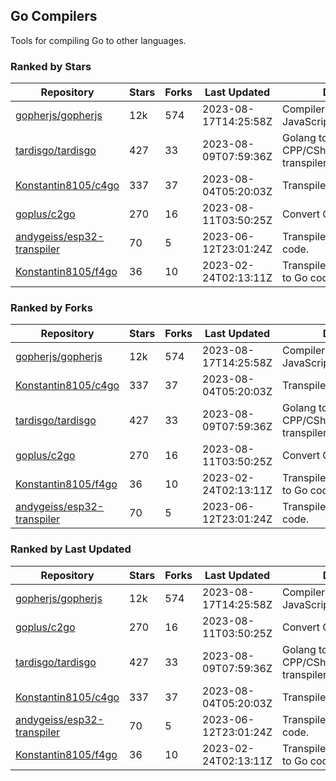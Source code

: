 ## Go Compilers

Tools for compiling Go to other languages.

### Ranked by Stars

| Repository | Stars | Forks | Last Updated | Description | 
|------------|-------|-------|--------------|-------------|
| [gopherjs/gopherjs](https://github.com/gopherjs/gopherjs) | 12k | 574 | 2023-08-17T14:25:58Z |  Compiler from Go to JavaScript. |
| [tardisgo/tardisgo](https://github.com/tardisgo/tardisgo) | 427 | 33 | 2023-08-09T07:59:36Z |  Golang to Haxe to CPP/CSharp/Java/JavaScript transpiler. |
| [Konstantin8105/c4go](https://github.com/Konstantin8105/c4go) | 337 | 37 | 2023-08-04T05:20:03Z |  Transpile C code to Go code. |
| [goplus/c2go](https://github.com/goplus/c2go) | 270 | 16 | 2023-08-11T03:50:25Z |  Convert C code to Go code. |
| [andygeiss/esp32-transpiler](https://github.com/andygeiss/esp32-transpiler) | 70 | 5 | 2023-06-12T23:01:24Z |  Transpile Go into Arduino code. |
| [Konstantin8105/f4go](https://github.com/Konstantin8105/f4go) | 36 | 10 | 2023-02-24T02:13:11Z |  Transpile FORTRAN 77 code to Go code. |

### Ranked by Forks

| Repository | Stars | Forks | Last Updated | Description | 
|------------|-------|-------|--------------|-------------|
| [gopherjs/gopherjs](https://github.com/gopherjs/gopherjs) | 12k | 574 | 2023-08-17T14:25:58Z |  Compiler from Go to JavaScript. |
| [Konstantin8105/c4go](https://github.com/Konstantin8105/c4go) | 337 | 37 | 2023-08-04T05:20:03Z |  Transpile C code to Go code. |
| [tardisgo/tardisgo](https://github.com/tardisgo/tardisgo) | 427 | 33 | 2023-08-09T07:59:36Z |  Golang to Haxe to CPP/CSharp/Java/JavaScript transpiler. |
| [goplus/c2go](https://github.com/goplus/c2go) | 270 | 16 | 2023-08-11T03:50:25Z |  Convert C code to Go code. |
| [Konstantin8105/f4go](https://github.com/Konstantin8105/f4go) | 36 | 10 | 2023-02-24T02:13:11Z |  Transpile FORTRAN 77 code to Go code. |
| [andygeiss/esp32-transpiler](https://github.com/andygeiss/esp32-transpiler) | 70 | 5 | 2023-06-12T23:01:24Z |  Transpile Go into Arduino code. |

### Ranked by Last Updated

| Repository | Stars | Forks | Last Updated | Description | 
|------------|-------|-------|--------------|-------------|
| [gopherjs/gopherjs](https://github.com/gopherjs/gopherjs) | 12k | 574 | 2023-08-17T14:25:58Z |  Compiler from Go to JavaScript. |
| [goplus/c2go](https://github.com/goplus/c2go) | 270 | 16 | 2023-08-11T03:50:25Z |  Convert C code to Go code. |
| [tardisgo/tardisgo](https://github.com/tardisgo/tardisgo) | 427 | 33 | 2023-08-09T07:59:36Z |  Golang to Haxe to CPP/CSharp/Java/JavaScript transpiler. |
| [Konstantin8105/c4go](https://github.com/Konstantin8105/c4go) | 337 | 37 | 2023-08-04T05:20:03Z |  Transpile C code to Go code. |
| [andygeiss/esp32-transpiler](https://github.com/andygeiss/esp32-transpiler) | 70 | 5 | 2023-06-12T23:01:24Z |  Transpile Go into Arduino code. |
| [Konstantin8105/f4go](https://github.com/Konstantin8105/f4go) | 36 | 10 | 2023-02-24T02:13:11Z |  Transpile FORTRAN 77 code to Go code. |

